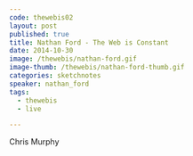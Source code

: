 ```yaml
---
code: thewebis02
layout: post
published: true
title: Nathan Ford - The Web is Constant
date: 2014-10-30
image: /thewebis/nathan-ford.gif
image-thumb: /thewebis/nathan-ford-thumb.gif
categories: sketchnotes
speaker: nathan_ford
tags:
  - thewebis
  - live

---
```


Chris Murphy
